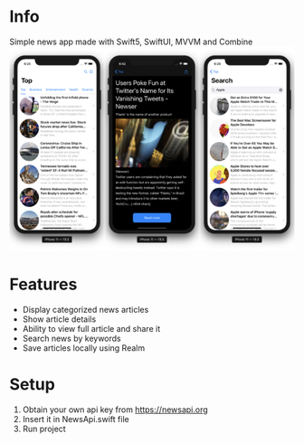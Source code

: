 # Info
Simple news app made with Swift5, SwiftUI, MVVM and Combine
![Screenshot](Screenshots/Screenshot.png)

# Features
- Display categorized news articles
- Show article details
- Ability to view full article and share it
- Search news by keywords
- Save articles locally using Realm

# Setup
1) Obtain your own api key from https://newsapi.org
2) Insert it in NewsApi.swift file
3) Run project
